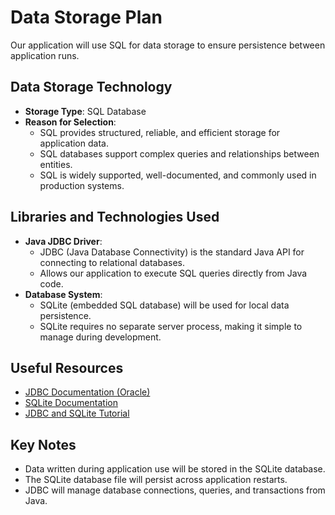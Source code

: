 # Data Storage Plan

Our application will use SQL for data storage to ensure persistence between application runs.

## Data Storage Technology

- **Storage Type**: SQL Database
- **Reason for Selection**:
  - SQL provides structured, reliable, and efficient storage for application data.
  - SQL databases support complex queries and relationships between entities.
  - SQL is widely supported, well-documented, and commonly used in production systems.

## Libraries and Technologies Used

- **Java JDBC Driver**:
  - JDBC (Java Database Connectivity) is the standard Java API for connecting to relational databases.
  - Allows our application to execute SQL queries directly from Java code.
- **Database System**: 
  - SQLite (embedded SQL database) will be used for local data persistence.
  - SQLite requires no separate server process, making it simple to manage during development.

## Useful Resources

- [JDBC Documentation (Oracle)](https://docs.oracle.com/javase/8/docs/technotes/guides/jdbc/)
- [SQLite Documentation](https://www.sqlite.org/docs.html)
- [JDBC and SQLite Tutorial](https://www.sqlitetutorial.net/sqlite-java/)

## Key Notes

- Data written during application use will be stored in the SQLite database.
- The SQLite database file will persist across application restarts.
- JDBC will manage database connections, queries, and transactions from Java.
